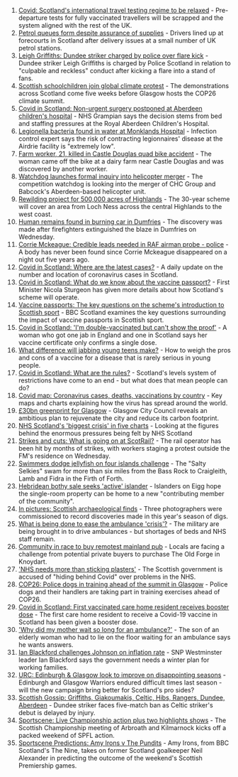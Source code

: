 1. [Covid: Scotland's international travel testing regime to be relaxed](https://www.bbc.co.uk/news/uk-scotland-58681116?at_medium=RSS&at_campaign=KARANGA) - Pre-departure tests for fully vaccinated travellers will be scrapped and the system aligned with the rest of the UK.
2. [Petrol queues form despite assurance of supplies](https://www.bbc.co.uk/news/uk-scotland-58678131?at_medium=RSS&at_campaign=KARANGA) - Drivers lined up at forecourts in Scotland after delivery issues at a small number of UK petrol stations.
3. [Leigh Griffiths: Dundee striker charged by police over flare kick](https://www.bbc.co.uk/sport/football/58680425?at_medium=RSS&at_campaign=KARANGA) - Dundee striker Leigh Griffiths is charged by Police Scotland in relation to "culpable and reckless" conduct after kicking a flare into a stand of fans.
4. [Scottish schoolchildren join global climate protest](https://www.bbc.co.uk/news/uk-scotland-58677222?at_medium=RSS&at_campaign=KARANGA) - The demonstrations across Scotland come five weeks before Glasgow hosts the COP26 climate summit.
5. [Covid in Scotland: Non-urgent surgery postponed at Aberdeen children's hospital](https://www.bbc.co.uk/news/uk-scotland-north-east-orkney-shetland-58676794?at_medium=RSS&at_campaign=KARANGA) - NHS Grampian says the decision stems from bed and staffing pressures at the Royal Aberdeen Children's Hospital.
6. [Legionella bacteria found in water at Monklands Hospital](https://www.bbc.co.uk/news/uk-scotland-glasgow-west-58677215?at_medium=RSS&at_campaign=KARANGA) - Infection control expert says the risk of contracting legionnaires' disease at the Airdrie facility is "extremely low".
7. [Farm worker, 21, killed in Castle Douglas quad bike accident](https://www.bbc.co.uk/news/uk-scotland-south-scotland-58673237?at_medium=RSS&at_campaign=KARANGA) - The woman came off the bike at a dairy farm near Castle Douglas and was discovered by another worker.
8. [Watchdog launches formal inquiry into helicopter merger](https://www.bbc.co.uk/news/uk-scotland-scotland-business-58677382?at_medium=RSS&at_campaign=KARANGA) - The competition watchdog is looking into the merger of CHC Group and Babcock's Aberdeen-based helicopter unit.
9. [Rewilding project for 500,000 acres of Highlands](https://www.bbc.co.uk/news/uk-scotland-highlands-islands-58663615?at_medium=RSS&at_campaign=KARANGA) - The 30-year scheme will cover an area from Loch Ness across the central Highlands to the west coast.
10. [Human remains found in burning car in Dumfries](https://www.bbc.co.uk/news/uk-scotland-south-scotland-58671862?at_medium=RSS&at_campaign=KARANGA) - The discovery was made after firefighters extinguished the blaze in Dumfries on Wednesday.
11. [Corrie Mckeague: Credible leads needed in RAF airman probe - police](https://www.bbc.co.uk/news/uk-england-suffolk-58605261?at_medium=RSS&at_campaign=KARANGA) - A body has never been found since Corrie Mckeague disappeared on a night out five years ago.
12. [Covid in Scotland: Where are the latest cases?](https://www.bbc.co.uk/news/uk-scotland-53511877?at_medium=RSS&at_campaign=KARANGA) - A daily update on the number and location of coronavirus cases in Scotland.
13. [Covid in Scotland: What do we know about the vaccine passport?](https://www.bbc.co.uk/news/uk-scotland-58422607?at_medium=RSS&at_campaign=KARANGA) - First Minister Nicola Sturgeon has given more details about how Scotland's scheme will operate.
14. [Vaccine passports: The key questions on the scheme's introduction to Scottish sport](https://www.bbc.co.uk/sport/scotland/58588302?at_medium=RSS&at_campaign=KARANGA) - BBC Scotland examines the key questions surrounding the impact of vaccine passports in Scottish sport.
15. [Covid in Scotland: 'I'm double-vaccinated but can't show the proof'](https://www.bbc.co.uk/news/uk-scotland-58475922?at_medium=RSS&at_campaign=KARANGA) - A woman who got one jab in England and one in Scotland says her vaccine certificate only confirms a single dose.
16. [What difference will jabbing young teens make?](https://www.bbc.co.uk/news/health-58423152?at_medium=RSS&at_campaign=KARANGA) - How to weigh the pros and cons of a vaccine for a disease that is rarely serious in young people.
17. [Covid in Scotland: What are the rules?](https://www.bbc.co.uk/news/uk-scotland-53166816?at_medium=RSS&at_campaign=KARANGA) - Scotland's levels system of restrictions have come to an end - but what does that mean people can do?
18. [Covid map: Coronavirus cases, deaths, vaccinations by country](https://www.bbc.co.uk/news/world-51235105?at_medium=RSS&at_campaign=KARANGA) - Key maps and charts explaining how the virus has spread around the world.
19. [£30bn greenprint for Glasgow](https://www.bbc.co.uk/news/uk-scotland-58661390?at_medium=RSS&at_campaign=KARANGA) - Glasgow City Council reveals an ambitious plan to rejuvenate the city and reduce its carbon footprint.
20. [NHS Scotland's 'biggest crisis' in five charts](https://www.bbc.co.uk/news/uk-scotland-58641817?at_medium=RSS&at_campaign=KARANGA) - Looking at the figures behind the enormous pressures being felt by NHS Scotland
21. [Strikes and cuts: What is going on at ScotRail?](https://www.bbc.co.uk/news/uk-scotland-scotland-politics-58653282?at_medium=RSS&at_campaign=KARANGA) - The rail operator has been hit by months of strikes, with workers staging a protest outside the FM's residence on Wednesday.
22. [Swimmers dodge jellyfish on four islands challenge](https://www.bbc.co.uk/news/uk-scotland-edinburgh-east-fife-58624092?at_medium=RSS&at_campaign=KARANGA) - The "Salty Selkies" swam for more than six miles from the Bass Rock to Craigleith, Lamb and Fidra in the Firth of Forth.
23. [Hebridean bothy sale seeks 'active' islander](https://www.bbc.co.uk/news/uk-scotland-highlands-islands-58638453?at_medium=RSS&at_campaign=KARANGA) - Islanders on Eigg hope the single-room property can be home to a new "contributing member of the community".
24. [In pictures: Scottish archaeological finds](https://www.bbc.co.uk/news/uk-scotland-58638450?at_medium=RSS&at_campaign=KARANGA) - Three photographers were commissioned to record discoveries made in this year's season of digs.
25. [What is being done to ease the ambulance 'crisis'?](https://www.bbc.co.uk/news/uk-scotland-58588112?at_medium=RSS&at_campaign=KARANGA) - The military are being brought in to drive ambulances - but shortages of beds and NHS staff remain.
26. [Community in race to buy remotest mainland pub](https://www.bbc.co.uk/news/uk-scotland-highlands-islands-58624724?at_medium=RSS&at_campaign=KARANGA) - Locals are facing a challenge from potential private buyers to purchase The Old Forge in Knoydart.
27. ['NHS needs more than sticking plasters'](https://www.bbc.co.uk/news/uk-scotland-58668504?at_medium=RSS&at_campaign=KARANGA) - The Scottish government is accused of "hiding behind Covid" over problems in the NHS.
28. [COP26: Police dogs in training ahead of the summit in Glasgow](https://www.bbc.co.uk/news/uk-scotland-58659556?at_medium=RSS&at_campaign=KARANGA) - Police dogs and their handlers are taking part in training exercises ahead of COP26.
29. [Covid in Scotland: First vaccinated care home resident receives booster dose](https://www.bbc.co.uk/news/uk-scotland-58642244?at_medium=RSS&at_campaign=KARANGA) - The first care home resident to receive a Covid-19 vaccine in Scotland has been given a booster dose.
30. ['Why did my mother wait so long for an ambulance?'](https://www.bbc.co.uk/news/uk-scotland-58591075?at_medium=RSS&at_campaign=KARANGA) - The son of an elderly woman who had to lie on the floor waiting for an ambulance says he wants answers.
31. [Ian Blackford challenges Johnson on inflation rate](https://www.bbc.co.uk/news/uk-politics-58570946?at_medium=RSS&at_campaign=KARANGA) - SNP Westminster leader Ian Blackford says the government needs a winter plan for working families.
32. [URC: Edinburgh & Glasgow look to improve on disappointing seasons](https://www.bbc.co.uk/sport/rugby-union/58643745?at_medium=RSS&at_campaign=KARANGA) - Edinburgh and Glasgow Warriors endured difficult times last season - will the new campaign bring better for Scotland's pro sides?
33. [Scottish Gossip: Griffiths, Giakoumakis, Celtic, Hibs, Rangers, Dundee, Aberdeen](https://www.bbc.co.uk/sport/football/58666746?at_medium=RSS&at_campaign=KARANGA) - Dundee striker faces five-match ban as Celtic striker's debut is delayed by injury.
34. [Sportscene: Live Championship action plus two highlights shows](https://www.bbc.co.uk/sport/football/58658986?at_medium=RSS&at_campaign=KARANGA) - The Scottish Championship meeting of Arbroath and Kilmarnock kicks off a packed weekend of SPFL action.
35. [Sportscene Predictions: Amy Irons v The Pundits](https://www.bbc.co.uk/sport/football/58652164?at_medium=RSS&at_campaign=KARANGA) - Amy Irons, from BBC Scotland's The Nine, takes on former Scotland goalkeeper Neil Alexander in predicting the outcome of the weekend's Scottish Premiership games.
